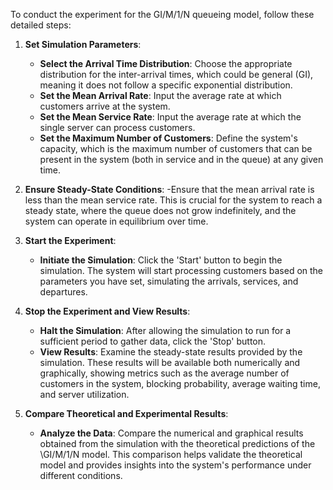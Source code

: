 To conduct the experiment for the GI/M/1/N queueing model, follow these detailed steps:

1. **Set Simulation Parameters**:
   - **Select the Arrival Time Distribution**: Choose the appropriate distribution for the inter-arrival times, which could be general (GI), meaning it does not follow a specific exponential distribution.
   - **Set the Mean Arrival Rate**: Input the average rate at which customers arrive at the system.
   - **Set the Mean Service Rate**: Input the average rate at which the single server can process customers.
   - **Set the Maximum Number of Customers**: Define the system's capacity, which is the maximum number of customers that can be present in the system (both in service and in the queue) at any given time.

2. **Ensure Steady-State Conditions**:
   -Ensure that the mean arrival rate is less than the mean service rate. This is crucial for the system to reach a steady state, where the queue does not grow indefinitely, and the system can operate in equilibrium over time.

3. **Start the Experiment**:
   - **Initiate the Simulation**: Click the 'Start' button to begin the simulation. The system will start processing customers based on the parameters you have set, simulating the arrivals, services, and departures.

4. **Stop the Experiment and View Results**:
   - **Halt the Simulation**: After allowing the simulation to run for a sufficient period to gather data, click the 'Stop' button.
   - **View Results**: Examine the steady-state results provided by the simulation. These results will be available both numerically and graphically, showing metrics such as the average number of customers in the system, blocking probability, average waiting time, and server utilization.

5. **Compare Theoretical and Experimental Results**:
   - **Analyze the Data**: Compare the numerical and graphical results obtained from the simulation with the theoretical predictions of the \GI/M/1/N model. This comparison helps validate the theoretical model and provides insights into the system's performance under different conditions.
